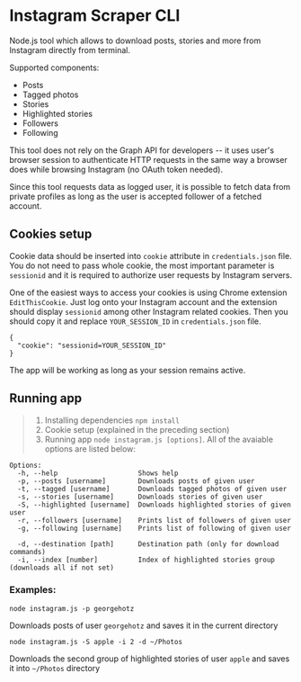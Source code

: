 # Instagram Scraper CLI
Node.js tool which allows to download posts, stories and more from Instagram directly from terminal.

Supported components:
- Posts
- Tagged photos
- Stories
- Highlighted stories
- Followers
- Following

This tool does not rely on the Graph API for developers
-- it uses user's browser session to authenticate HTTP requests in the same way a browser does while browsing Instagram (no OAuth token needed).

Since this tool requests data as logged user, it is possible to fetch data from private profiles as long as the user is accepted follower of a fetched account.

## Cookies setup

Cookie data should be inserted into `cookie` attribute in `credentials.json` file. You do not need to pass whole cookie, the most important parameter is `sessionid` and it is required to authorize user requests by Instagram servers.

One of the easiest ways to access your cookies is using Chrome extension `EditThisCookie`. Just log onto your Instagram account and the extension should display `sessionid` among other Instagram related cookies. Then you should copy it and replace `YOUR_SESSION_ID` in `credentials.json` file.

```
{
  "cookie": "sessionid=YOUR_SESSION_ID"
}
```
The app will be working as long as your session remains active.

## Running app


>1. Installing dependencies `npm install`
>3. Cookie setup (explained in the preceding section)
>2. Running app `node instagram.js [options]`. All of the avaiable options are listed below:

```
Options:
  -h, --help                    Shows help
  -p, --posts [username]        Downloads posts of given user
  -t, --tagged [username]       Downloads tagged photos of given user
  -s, --stories [username]      Downloads stories of given user
  -S, --highlighted [username]  Downloads highlighted stories of given user
  -r, --followers [username]    Prints list of followers of given user
  -g, --following [username]    Prints list of following of given user

  -d, --destination [path]      Destination path (only for download commands)
  -i, --index [number]          Index of highlighted stories group (downloads all if not set)
```

### Examples:
```
node instagram.js -p georgehotz
```
Downloads posts of user `georgehotz` and saves it in the current directory
```
node instagram.js -S apple -i 2 -d ~/Photos
```
Downloads the second group of highlighted stories of user `apple` and saves it into `~/Photos` directory
